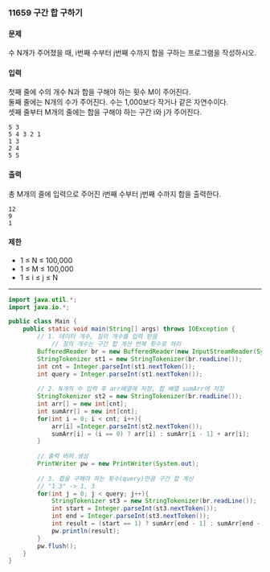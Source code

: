 ### 11659 구간 합 구하기

#### 문제
수 N개가 주어졌을 때, i번째 수부터 j번째 수까지 합을 구하는 프로그램을 작성하시오.

#### 입력
첫째 줄에 수의 개수 N과 합을 구해야 하는 횟수 M이 주어진다.  
둘째 줄에는 N개의 수가 주어진다. 수는 1,000보다 작거나 같은 자연수이다.  
셋째 줄부터 M개의 줄에는 합을 구해야 하는 구간 i와 j가 주어진다.
```
5 3
5 4 3 2 1
1 3
2 4
5 5
```

#### 출력
총 M개의 줄에 입력으로 주어진 i번째 수부터 j번째 수까지 합을 출력한다.
```
12
9
1
```

#### 제한
- 1 ≤ N ≤ 100,000
- 1 ≤ M ≤ 100,000
- 1 ≤ i ≤ j ≤ N

---
```java
import java.util.*;
import java.io.*;

public class Main {
    public static void main(String[] args) throws IOException {
        // 1. 데이터 개수, 질의 개수를 입력 받음
            // 질의 개수는 구간 합 계산 반복 횟수로 처리
        BufferedReader br = new BufferedReader(new InputStreamReader(System.in));
        StringTokenizer st1 = new StringTokenizer(br.readLine());
        int cnt = Integer.parseInt(st1.nextToken());
        int query = Integer.parseInt(st1.nextToken());
        
        // 2. N개의 수 입력 후 arr배열에 저장, 합 배열 sumArr에 저장
        StringTokenizer st2 = new StringTokenizer(br.readLine());
        int arr[] = new int[cnt];
        int sumArr[] = new int[cnt];
        for(int i = 0; i < cnt; i++){
            arr[i] =Integer.parseInt(st2.nextToken());
            sumArr[i] = (i == 0) ? arr[i] : sumArr[i - 1] + arr[i];
        }
                
        // 출력 버퍼 생성
        PrintWriter pw = new PrintWriter(System.out);
        
        // 3. 합을 구해야 하는 횟수(query)만큼 구간 합 계산
        // "1 3" -> 1, 3 
        for(int j = 0; j < query; j++){
            StringTokenizer st3 = new StringTokenizer(br.readLine());
            int start = Integer.parseInt(st3.nextToken());
            int end = Integer.parseInt(st3.nextToken());
            int result = (start == 1) ? sumArr[end - 1] : sumArr[end - 1] - sumArr[start - 2];
            pw.println(result);
        }
        pw.flush();        
    }
}
```
